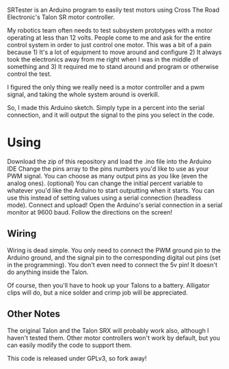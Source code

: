 SRTester is an Arduino program to easily test motors using Cross The Road Electronic's Talon SR motor controller. 

My robotics team often needs to test subsystem prototypes with a motor operating at less than 12 volts. People come to me and ask for the entire control system in order to just control one motor. This was a bit of a pain because 1) It's a lot of equipment to move around and configure 2) It always took the electronics away from me right when I was in the middle of something and 3) It required me to stand around and program or otherwise control the test.  

I figured the only thing we really need is a motor controller and a pwm signal, and taking the whole system around is overkill. 

So, I made this Arduino sketch. Simply type in a percent into the serial connection, and it will output the signal to the pins you select in the code. 

# Using
Download the zip of this repository and load the .ino file into the Arduino IDE
Change the pins array to the pins numbers you'd like to use as your PWM signal. You can choose as many output pins as you like (even the analog ones). 
(optional) You can change the initial percent variable to whatever you'd like the Arduino to start outputting when it starts. You can use this instead of setting values using a serial connection (headless mode). 
Connect and upload!
Open the Arduino's serial connection in a serial monitor at 9600 baud. Follow the directions on the screen!

## Wiring
Wiring is dead simple. You only need to connect the PWM ground pin to the Arduino ground, and the signal pin to the corresponding digital out pins (set in the programming). You don't even need to connect the 5v pin!  It doesn't do anything inside the Talon.

Of course, then you'll have to hook up your Talons to a battery.  Alligator clips will do, but a nice solder and crimp job will be appreciated.

## Other Notes
The original Talon and the Talon SRX will probably work also, although I haven't tested them.  Other motor controllers won't work by default, but you can easily modify the code to support them. 

This code is released under GPLv3, so fork away!

